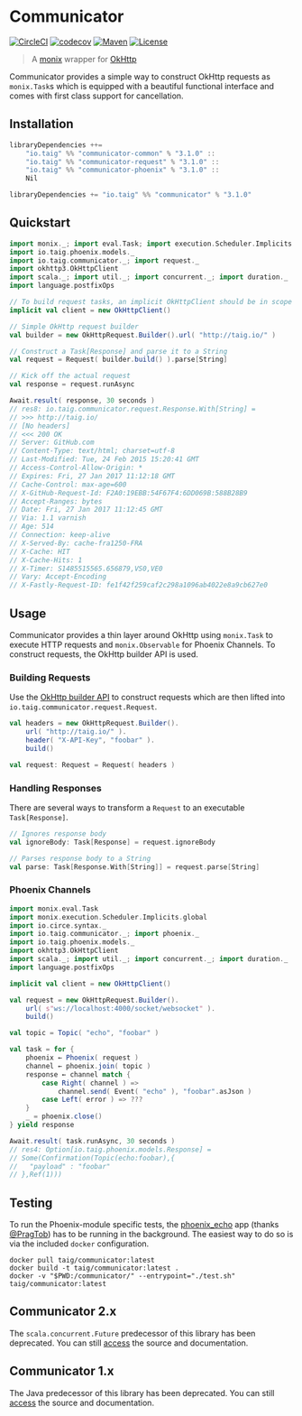 # Communicator

[![CircleCI](https://circleci.com/gh/Taig/communicator/tree/master.svg?style=shield)](https://circleci.com/gh/Taig/communicator/tree/master)
[![codecov](https://codecov.io/gh/Taig/communicator/branch/master/graph/badge.svg)](https://codecov.io/gh/Taig/communicator)
[![Maven](https://img.shields.io/maven-central/v/io.taig/communicator_2.12.svg)](http://search.maven.org/#artifactdetails%7Cio.taig%7Ccommunicator_2.12%7C3.1.0%7Cjar)
[![License](https://img.shields.io/badge/license-MIT-blue.svg)](https://raw.githubusercontent.com/Taig/Communicator/master/LICENSE)

> A [monix][1] wrapper for [OkHttp][2]

Communicator provides a simple way to construct OkHttp requests as `monix.Task`s which is equipped with a beautiful functional interface and comes with first class support for cancellation.

## Installation

```scala
libraryDependencies ++=
    "io.taig" %% "communicator-common" % "3.1.0" ::
    "io.taig" %% "communicator-request" % "3.1.0" ::
    "io.taig" %% "communicator-phoenix" % "3.1.0" ::
    Nil
```

```scala
libraryDependencies += "io.taig" %% "communicator" % "3.1.0"
```

## Quickstart

```scala
import monix._; import eval.Task; import execution.Scheduler.Implicits.global
import io.taig.phoenix.models._
import io.taig.communicator._; import request._
import okhttp3.OkHttpClient
import scala._; import util._; import concurrent._; import duration._
import language.postfixOps

// To build request tasks, an implicit OkHttpClient should be in scope
implicit val client = new OkHttpClient()

// Simple OkHttp request builder
val builder = new OkHttpRequest.Builder().url( "http://taig.io/" )

// Construct a Task[Response] and parse it to a String
val request = Request( builder.build() ).parse[String]

// Kick off the actual request
val response = request.runAsync
```

```scala
Await.result( response, 30 seconds )
// res8: io.taig.communicator.request.Response.With[String] =
// >>> http://taig.io/
// [No headers]
// <<< 200 OK
// Server: GitHub.com
// Content-Type: text/html; charset=utf-8
// Last-Modified: Tue, 24 Feb 2015 15:20:41 GMT
// Access-Control-Allow-Origin: *
// Expires: Fri, 27 Jan 2017 11:12:18 GMT
// Cache-Control: max-age=600
// X-GitHub-Request-Id: F2A0:19EBB:54F67F4:6DD069B:588B28B9
// Accept-Ranges: bytes
// Date: Fri, 27 Jan 2017 11:12:45 GMT
// Via: 1.1 varnish
// Age: 514
// Connection: keep-alive
// X-Served-By: cache-fra1250-FRA
// X-Cache: HIT
// X-Cache-Hits: 1
// X-Timer: S1485515565.656879,VS0,VE0
// Vary: Accept-Encoding
// X-Fastly-Request-ID: fe1f42f259caf2c298a1096ab4022e8a9cb627e0
```

## Usage

Communicator provides a thin layer around OkHttp using `monix.Task` to execute HTTP requests and `monix.Observable` for Phoenix Channels. To construct requests, the OkHttp builder API is used.

### Building Requests

Use the [OkHttp builder API][2] to construct requests which are then lifted into `io.taig.communicator.request.Request`.

```scala
val headers = new OkHttpRequest.Builder().
    url( "http://taig.io/" ).
    header( "X-API-Key", "foobar" ).
    build()

val request: Request = Request( headers )
```

### Handling Responses

There are several ways to transform a `Request` to an executable `Task[Response]`.

```scala
// Ignores response body
val ignoreBody: Task[Response] = request.ignoreBody

// Parses response body to a String
val parse: Task[Response.With[String]] = request.parse[String]
```

### Phoenix Channels

```scala
import monix.eval.Task
import monix.execution.Scheduler.Implicits.global
import io.circe.syntax._
import io.taig.communicator._; import phoenix._
import io.taig.phoenix.models._
import okhttp3.OkHttpClient
import scala._; import util._; import concurrent._; import duration._
import language.postfixOps

implicit val client = new OkHttpClient()

val request = new OkHttpRequest.Builder().
    url( s"ws://localhost:4000/socket/websocket" ).
    build()

val topic = Topic( "echo", "foobar" )

val task = for {
    phoenix ← Phoenix( request )
    channel ← phoenix.join( topic )
    response ← channel match {
        case Right( channel ) =>
            channel.send( Event( "echo" ), "foobar".asJson )
        case Left( error ) => ???
    }
    _ = phoenix.close()
} yield response
```

```scala
Await.result( task.runAsync, 30 seconds )
// res4: Option[io.taig.phoenix.models.Response] =
// Some(Confirmation(Topic(echo:foobar),{
//   "payload" : "foobar"
// },Ref(1)))
```

## Testing

To run the Phoenix-module specific tests, the [phoenix_echo][5] app (thanks [@PragTob][6]) has to be running in the background. The easiest way to do so is via the included `docker` configuration.
```
docker pull taig/communicator:latest
docker build -t taig/communicator:latest .
docker -v "$PWD:/communicator/" --entrypoint="./test.sh" taig/communicator:latest
```

## Communicator 2.x

The `scala.concurrent.Future` predecessor of this library has been deprecated. You can still [access][3] the source and documentation.

## Communicator 1.x

The Java predecessor of this library has been deprecated. You can still [access][4] the source and documentation.

[1]: https://monix.io/
[2]: http://square.github.io/okhttp/
[3]: https://github.com/Taig/Communicator/tree/2.3.2
[4]: https://github.com/Taig/Communicator/tree/f820d08b1cc4d77083e384568ce89223e53ab693
[5]: https://github.com/PragTob/phoenix_echo
[6]: https://github.com/PragTob
